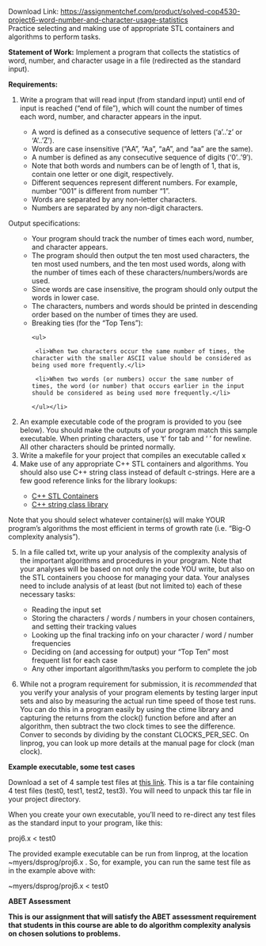 Download Link: https://assignmentchef.com/product/solved-cop4530-project6-word-number-and-character-usage-statistics
<br>
Practice selecting and making use of appropriate STL containers and algorithms to perform tasks.

<strong>Statement of Work:</strong> Implement a program that collects the statistics of word, number, and character usage in a file (redirected as the standard input).

<strong>Requirements:</strong>

<ol>

 <li>Write a program that will read input (from standard input) until end of input is reached (“end of file”), which will count the number of times each word, number, and character appears in the input.</li>

</ol>

<ol>

 <li style="list-style-type: none;">

  <ul>

   <li>A word is defined as a consecutive sequence of letters (‘a’..’z’ or ‘A’..’Z’).</li>

   <li>Words are case insensitive (“AA”, “Aa”, “aA”, and “aa” are the same).</li>

   <li>A number is defined as any consecutive sequence of digits (‘0’..’9′).</li>

   <li>Note that both words and numbers can be of length of 1, that is, contain one letter or one digit, respectively.</li>

   <li>Different sequences represent different numbers. For example, number “001” is different from number “1”.</li>

   <li>Words are separated by any non-letter characters.</li>

   <li>Numbers are separated by any non-digit characters.</li>

  </ul></li>

</ol>

Output specifications:

<ol>

 <li style="list-style-type: none;">

  <ul>

   <li>Your program should track the number of times each word, number, and character appears.</li>

   <li>The program should then output the ten most used characters, the ten most used numbers, and the ten most used words, along with the number of times each of these characters/numbers/words are used.</li>

   <li>Since words are case insensitive, the program should only output the words in lower case.</li>

   <li>The characters, numbers and words should be printed in descending order based on the number of times they are used.</li>

   <li>Breaking ties (for the “Top Tens”):

    <ul>

     <li>When two characters occur the same number of times, the character with the smaller ASCII value should be considered as being used more frequently.</li>

     <li>When two words (or numbers) occur the same number of times, the word (or number) that occurs earlier in the input should be considered as being used more frequently.</li>

    </ul></li>

  </ul></li>

</ol>

<ol start="2">

 <li>An example executable code of the program is provided to you (see below). You should make the outputs of your program match this sample executable. When printing characters, use ‘t’ for tab and ‘
’ for newline. All other characters should be printed normally.</li>

 <li>Write a makefile for your project that compiles an executable called x</li>

 <li>Make use of any appropriate C++ STL containers and algorithms. You should also use C++ string class instead of default c-strings. Here are a few good reference links for the library lookups:</li>

</ol>

<ol>

 <li style="list-style-type: none;">

  <ul>

   <li><a href="http://www.cplusplus.com/reference/stl/">C++ STL Containers</a></li>

   <li><a href="http://www.cplusplus.com/reference/string/string/">C++ string class library</a></li>

  </ul></li>

</ol>

Note that you should select whatever container(s) will make YOUR program’s algorithms the most efficient in terms of growth rate (i.e. “Big-O complexity analysis”).

<ol start="5">

 <li>In a file called txt, write up your analysis of the complexity analysis of the important algorithms and procedures in your program. Note that your analyses will be based on not only the code YOU write, but also on the STL containers you choose for managing your data. Your analyses need to include analysis of at least (but not limited to) each of these necessary tasks:</li>

</ol>

<ol>

 <li style="list-style-type: none;">

  <ul>

   <li>Reading the input set</li>

   <li>Storing the characters / words / numbers in your chosen containers, and setting their tracking values</li>

   <li>Looking up the final tracking info on your character / word / number frequencies</li>

   <li>Deciding on (and accessing for output) your “Top Ten” most frequent list for each case</li>

   <li>Any other important algorithm/tasks you perform to complete the job</li>

  </ul></li>

</ol>

<ol start="6">

 <li>While not a program requirement for submission, it is <em>recommended</em> that you verify your analysis of your program elements by testing larger input sets and also by measuring the actual run time speed of those test runs. You can do this in a program easily by using the ctime library and capturing the returns from the clock() function before and after an algorithm, then subtract the two clock times to see the difference. Conver to seconds by dividing by the constant CLOCKS_PER_SEC. On linprog, you can look up more details at the manual page for clock (man clock).</li>

</ol>

<strong>Example executable, some test cases</strong>

Download a set of 4 sample test files at <a href="https://www.cs.fsu.edu/~myers/cop4530/hw/hw6files/tests6.tar">this link</a>. This is a tar file containing 4 test files (test0, test1, test2, test3). You will need to unpack this tar file in your project directory.

When you create your own executable, you’ll need to re-direct any test files as the standard input to your program, like this:

proj6.x &lt; test0

The provided example executable can be run from linprog, at the location ~myers/dsprog/proj6.x . So, for example, you can run the same test file as in the example above with:

~myers/dsprog/proj6.x &lt; test0




<strong>ABET Assessment</strong>

<strong>This is our assignment that will satisfy the ABET assessment requirement that students in this course are able to do algorithm complexity analysis on chosen solutions to problems.</strong>

